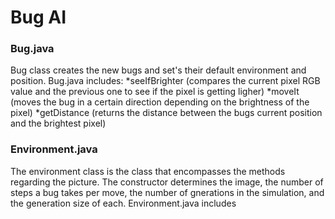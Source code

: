 # Bug AI
### Bug.java
Bug class creates the new bugs and set's their default environment and position. Bug.java includes: 
*seeIfBrighter (compares the current pixel RGB value and the previous one to see if the pixel is getting ligher)
*moveIt (moves the bug in a certain direction depending on the brightness of the pixel)
*getDistance (returns the distance between the bugs current position and the brightest pixel)
### Environment.java 
The environment class is the class that encompasses the methods regarding the picture. The constructor determines the image, the number of steps a bug takes per move, the number of gnerations in the simulation, and the generation size of each. Environment.java includes

